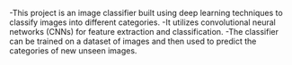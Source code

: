 -This project is an image classifier built using deep learning techniques to classify images into different categories. 
-It utilizes convolutional neural networks (CNNs) for feature extraction and classification. 
-The classifier can be trained on a dataset of images and then used to predict the categories of new unseen images.
